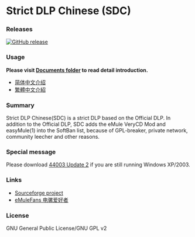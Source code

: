 ﻿﻿Strict DLP Chinese (SDC)
=====

### Releases
[![GitHub release](https://img.shields.io/github/release/chengr28/specialdlp.svg)](https://github.com/chengr28/specialdlp/releases/latest)

### Usage
**Please visit [Documents folder](https://github.com/chengr28/specialdlp/tree/master/specialdlp/Documents) to read detail introduction.**
* [简体中文介绍](README.zh-Hans.md)
* [繁體中文介紹](README.zh-Hant.md)

### Summary
Strict DLP Chinese(SDC) is a strict DLP based on the Official DLP. In addition to the Official DLP, SDC adds the eMule VeryCD Mod and easyMule(1) into the SoftBan list, because of GPL-breaker, private network, community leecher and other reasons.

### Special message
Please download [44003 Update 2](https://github.com/chengr28/specialdlp/releases/tag/v44003.2) if you are still running Windows XP/2003.

### Links
* [Sourceforge project](https://sourceforge.net/projects/specialdlp)
* [eMuleFans 电骡爱好者](https://emulefans.com)

### License
GNU General Public License/GNU GPL v2
